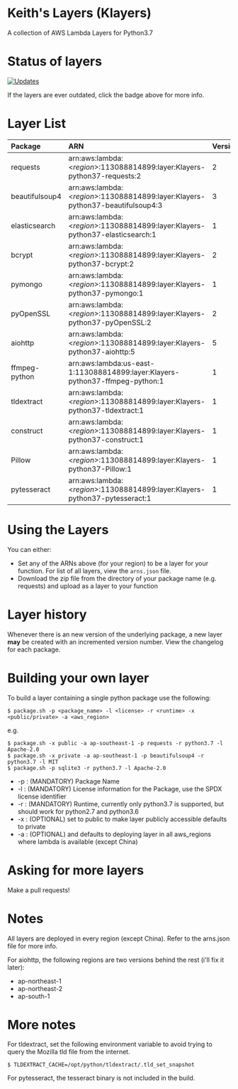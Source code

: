 # Keith's Layers (Klayers)

A collection of AWS Lambda Layers for Python3.7

# Status of layers

[![Updates](https://pyup.io/repos/github/keithrozario/Klayers/shield.svg)](https://pyup.io/repos/github/keithrozario/Klayers/)

If the layers are ever outdated, click the badge above for more info.

# Layer List

| Package        | ARN                                                                             | Version |        
| :------------- |:---------------------------------------------------------------------------     | ------- |
| requests       | arn:aws:lambda:\<*region*>:113088814899:layer:Klayers-python37-requests:2       | 2       |
| beautifulsoup4 | arn:aws:lambda:\<*region*>:113088814899:layer:Klayers-python37-beautifulsoup4:3 | 3       |
| elasticsearch  | arn:aws:lambda:\<*region*>:113088814899:layer:Klayers-python37-elasticsearch:1  | 1       |
| bcrypt         | arn:aws:lambda:\<*region*>:113088814899:layer:Klayers-python37-bcrypt:2         | 2       |
| pymongo        | arn:aws:lambda:\<*region*>:113088814899:layer:Klayers-python37-pymongo:1        | 1       |
| pyOpenSSL      | arn:aws:lambda:\<*region*>:113088814899:layer:Klayers-python37-pyOpenSSL:2      | 2       |
| aiohttp        | arn:aws:lambda:\<*region*>:113088814899:layer:Klayers-python37-aiohttp:5        | 5       |
| ffmpeg-python  | arn:aws:lambda:us-east-1:113088814899:layer:Klayers-python37-ffmpeg-python:1    | 1       |
| tldextract     | arn:aws:lambda:\<*region*>:113088814899:layer:Klayers-python37-tldextract:1     | 1       |
| construct      | arn:aws:lambda:\<*region*>:113088814899:layer:Klayers-python37-construct:1      | 1       |
| Pillow         | arn:aws:lambda:\<*region*>:113088814899:layer:Klayers-python37-Pillow:1         | 1       |
| pytesseract    | arn:aws:lambda:\<*region*>:113088814899:layer:Klayers-python37-pytesseract:1    | 1       |


# Using the Layers

You can either:
* Set any of the ARNs above (for your region) to be a layer for your function. For list of all layers, view the `arns.json` file.
* Download the zip file from the directory of your package name (e.g. requests) and upload as a layer to your function

# Layer history

Whenever there is an new version of the underlying package, a new layer **may** be created with an incremented version number. View the changelog for each package.

# Building your own layer

To build a layer containing a single python package use the following:

    $ package.sh -p <package_name> -l <license> -r <runtime> -x <public/private> -a <aws_region>

e.g.

    $ package.sh -x public -a ap-southeast-1 -p requests -r python3.7 -l Apache-2.0
    $ package.sh -x private -a ap-southeast-1 -p beautifulsoup4 -r python3.7 -l MIT
    $ package.sh -p sqlite3 -r python3.7 -l Apache-2.0

* -p : (MANDATORY) Package Name
* -l : (MANDATORY) License information for the Package, use the SPDX license identifier
* -r : (MANDATORY) Runtime, currently only python3.7 is supported, but should work for python2.7 and python3.6
* -x : (OPTIONAL) set to public to make layer publicly accessible defaults to private
* -a : (OPTIONAL) and defaults to deploying layer in all aws_regions where lambda is available (except China)

# Asking for more layers

Make a pull requests!

# Notes

All layers are deployed in every region (except China). Refer to the arns.json file for more info.

For aiohttp, the following regions are two versions behind the rest (i'll fix it later):
* ap-northeast-1
* ap-northeast-2
* ap-south-1

# More notes

For tldextract, set the following environment variable to avoid trying to query the Mozilla tld file from the internet.

    $ TLDEXTRACT_CACHE=/opt/python/tldextract/.tld_set_snapshot

For pytesseract, the tesseract binary is not included in the build.
